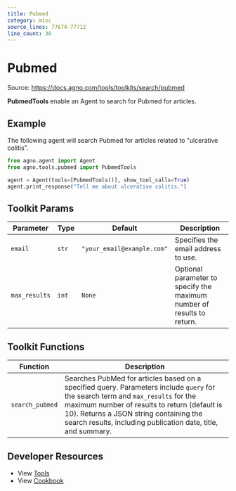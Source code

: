 ```yaml
---
title: Pubmed
category: misc
source_lines: 77674-77712
line_count: 38
---
```


# Pubmed
Source: https://docs.agno.com/tools/toolkits/search/pubmed



**PubmedTools** enable an Agent to search for Pubmed for articles.

## Example

The following agent will search Pubmed for articles related to "ulcerative colitis".

```python cookbook/tools/pubmed.py
from agno.agent import Agent
from agno.tools.pubmed import PubmedTools

agent = Agent(tools=[PubmedTools()], show_tool_calls=True)
agent.print_response("Tell me about ulcerative colitis.")
```

## Toolkit Params

| Parameter     | Type  | Default                    | Description                                                            |
| ------------- | ----- | -------------------------- | ---------------------------------------------------------------------- |
| `email`       | `str` | `"your_email@example.com"` | Specifies the email address to use.                                    |
| `max_results` | `int` | `None`                     | Optional parameter to specify the maximum number of results to return. |

## Toolkit Functions

| Function        | Description                                                                                                                                                                                                                                                                                 |
| --------------- | ------------------------------------------------------------------------------------------------------------------------------------------------------------------------------------------------------------------------------------------------------------------------------------------- |
| `search_pubmed` | Searches PubMed for articles based on a specified query. Parameters include `query` for the search term and `max_results` for the maximum number of results to return (default is 10). Returns a JSON string containing the search results, including publication date, title, and summary. |

## Developer Resources

* View [Tools](https://github.com/agno-agi/agno/blob/main/libs/agno/agno/tools/pubmed.py)
* View [Cookbook](https://github.com/agno-agi/agno/blob/main/cookbook/tools/pubmed_tools.py)


